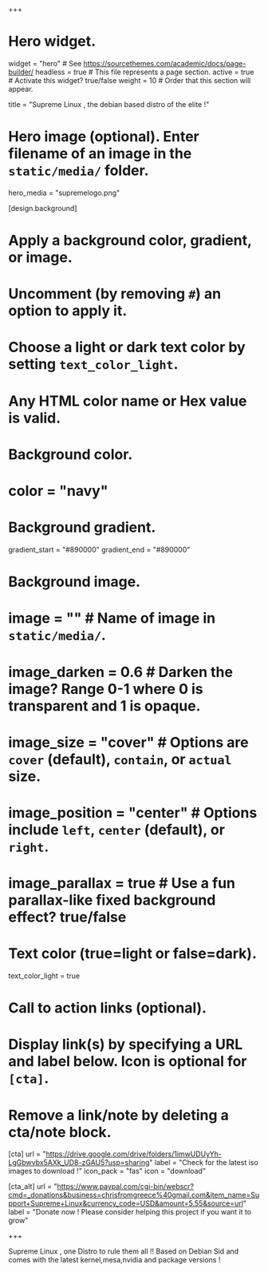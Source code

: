 +++
# Hero widget.
widget = "hero"  # See https://sourcethemes.com/academic/docs/page-builder/
headless = true  # This file represents a page section.
active = true  # Activate this widget? true/false
weight = 10  # Order that this section will appear.

title = "Supreme Linux , the debian based distro of the elite !"

# Hero image (optional). Enter filename of an image in the `static/media/` folder.
hero_media = "supremelogo.png"

[design.background]
  # Apply a background color, gradient, or image.
  #   Uncomment (by removing `#`) an option to apply it.
  #   Choose a light or dark text color by setting `text_color_light`.
  #   Any HTML color name or Hex value is valid.

  # Background color.
  # color = "navy"

  # Background gradient.
  gradient_start = "#890000"
  gradient_end = "#890000"

  # Background image.
  # image = ""  # Name of image in `static/media/`.
  # image_darken = 0.6  # Darken the image? Range 0-1 where 0 is transparent and 1 is opaque.
  # image_size = "cover"  #  Options are `cover` (default), `contain`, or `actual` size.
  # image_position = "center"  # Options include `left`, `center` (default), or `right`.
  # image_parallax = true  # Use a fun parallax-like fixed background effect? true/false

  # Text color (true=light or false=dark).
  text_color_light = true

# Call to action links (optional).
#   Display link(s) by specifying a URL and label below. Icon is optional for `[cta]`.
#   Remove a link/note by deleting a cta/note block.
[cta]
  url = "https://drive.google.com/drive/folders/1imwUDUyYh-LgGbwvbx5AXk_UD8-zGAU5?usp=sharing"
  label = "Check for the latest iso images to download !"
  icon_pack = "fas"
  icon = "download"

[cta_alt]
  url = "https://www.paypal.com/cgi-bin/webscr?cmd=_donations&business=chrisfromgreece%40gmail.com&item_name=Support+Supreme+Linux&currency_code=USD&amount=5.55&source=url"
  label = "Donate now ! Please consider helping this project if you want it to grow"


+++

Supreme Linux , one Distro to rule them all !!
Based on Debian Sid and comes with the latest kernel,mesa,nvidia and package versions !
